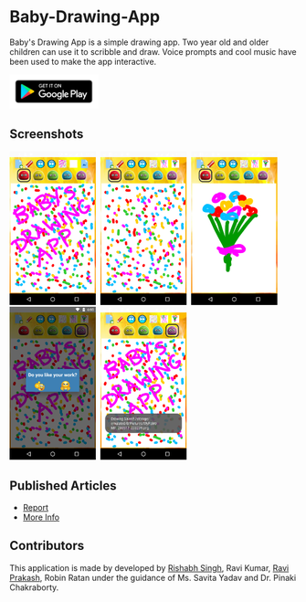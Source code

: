 # Baby-Drawing-App
Baby's Drawing App is a simple drawing app. Two year old and older children can use it to scribble and draw. Voice prompts and cool music have been used to make the app interactive.

<a href="https://play.google.com/store/apps/details?id=com.india.apkcrew.babysdrawingapp"><img alt="Get it on Google Play" src="screenshots/google-play-badge.png" height="60px"/></a>

## Screenshots
<img src="screenshots/Screenshot1.png" height="30%" width="30%">&nbsp;
<img src="screenshots/Screenshot2.png" height="30%" width="30%">&nbsp;
<img src="screenshots/Screenshot3.png" height="30%" width="30%">&nbsp;
<img src="screenshots/Screenshot4.png" height="30%" width="30%">&nbsp;
<img src="screenshots/Screenshot5.png" height="30%" width="30%">&nbsp;

## Published Articles
- [Report](published%20article/Paper.pdf)
- [More Info](published%20article/Supporting%20Information.pdf)

## Contributors
This application is made by developed by [Rishabh Singh](https://github.com/rishabh-smpx), Ravi Kumar, [Ravi Prakash](https://github.com/ravip18596), Robin Ratan under the guidance of Ms. Savita Yadav and Dr. Pinaki Chakraborty.